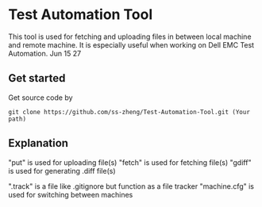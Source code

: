 # Test Automation Tool
This tool is used for fetching and uploading files in between local machine and remote machine. 
It is especially useful when working on Dell EMC Test Automation.
Jun 15 27

## Get started
Get source code by
```
git clone https://github.com/ss-zheng/Test-Automation-Tool.git (Your path)
```

## Explanation
"put" is used for uploading file(s)
"fetch" is used for fetching file(s) 
"gdiff" is used for generating .diff file(s)

".track" is a file like .gitignore but function as a file tracker
"machine.cfg" is used for switching between machines
